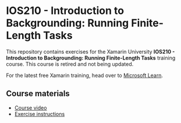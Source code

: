 # IOS210 - Introduction to Backgrounding: Running Finite-Length Tasks

This repository contains exercises for the Xamarin University **IOS210 - Introduction to Backgrounding: Running Finite-Length Tasks** training course. This course is retired and not being updated.

For the latest free Xamarin training, head over to [Microsoft Learn](https://aka.ms/learn-xamarin).

## Course materials

* [Course video](https://youtu.be/w4uTqGq3SSo)
* [Exercise instructions](https://XamarinUniversity.github.io/IOS210/)
